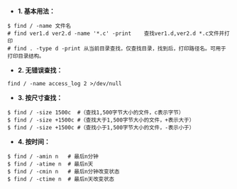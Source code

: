 * **1. 基本用法：**    

```
$ find / -name 文件名      
# find ver1.d ver2.d -name '*.c' -print    查找ver1.d,ver2.d *.c文件并打印      
# find . -type d -print 从当前目录查找，仅查找目录，找到后，打印路径名。可用于打印目录结构。
```    

* **2. 无错误查找：**    

```
find / -name access_log 2 >/dev/null
```    

* **3. 按尺寸查找：**    

```
$ find / -size 1500c  #（查找1,500字节大小的文件，c表示字节）
$ find / -size +1500c #（查找大于1,500字节大小的文件，+表示大于）    
$ find / -size +1500c #（查找小于1,500字节大小的文件，-表示小于）  
```    

* **4. 按时间：**    

```
$ find / -amin n   # 最后n分钟
$ find / -atime n  # 最后n天
$ find / -cmin n   # 最后n分钟改变状态
$ find / -ctime n  # 最后n天改变状态
```